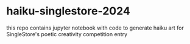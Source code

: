 # haiku-singlestore-2024
this repo contains jupyter notebook with code to generate haiku art for SingleStore's poetic creativity competition entry
